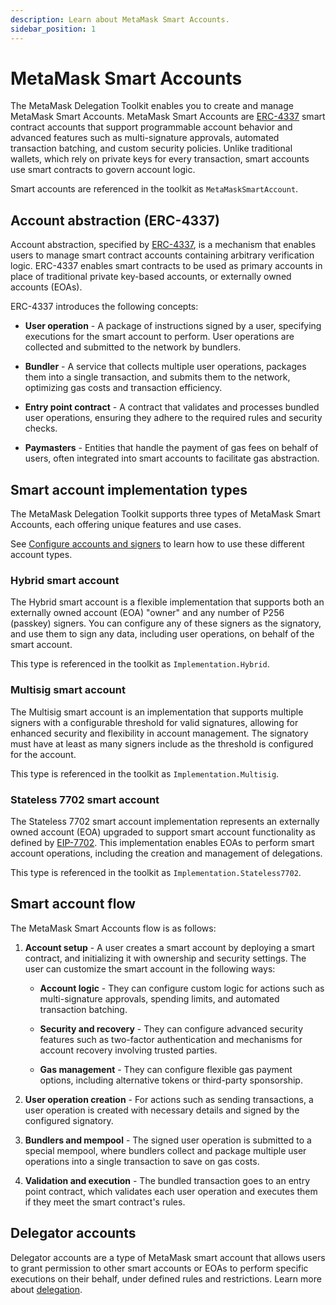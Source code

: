 ```yaml
---
description: Learn about MetaMask Smart Accounts.
sidebar_position: 1
---
```


# MetaMask Smart Accounts

The MetaMask Delegation Toolkit enables you to create and manage MetaMask Smart Accounts.
MetaMask Smart Accounts are [ERC-4337](https://eips.ethereum.org/EIPS/eip-4337) smart contract accounts
that support programmable account behavior and advanced features such as multi-signature approvals,
automated transaction batching, and custom security policies.
Unlike traditional wallets, which rely on private keys for every transaction, smart accounts use smart contracts to govern account logic.

Smart accounts are referenced in the toolkit as `MetaMaskSmartAccount`.

## Account abstraction (ERC-4337)

Account abstraction, specified by [ERC-4337](https://eips.ethereum.org/EIPS/eip-4337), is a
mechanism that enables users to manage smart contract accounts containing arbitrary verification logic.
ERC-4337 enables smart contracts to be used as primary accounts in place of traditional private key-based
accounts, or externally owned accounts (EOAs).

ERC-4337 introduces the following concepts:

- **User operation** - A package of instructions signed by a user, specifying executions for
  the smart account to perform.
  User operations are collected and submitted to the network by bundlers.

- **Bundler** - A service that collects multiple user operations, packages them into a single transaction,
  and submits them to the network, optimizing gas costs and transaction efficiency.

- **Entry point contract** - A contract that validates and processes bundled user operations, ensuring they
  adhere to the required rules and security checks.

- **Paymasters** - Entities that handle the payment of gas fees on behalf of users, often integrated
  into smart accounts to facilitate gas abstraction.

## Smart account implementation types

The MetaMask Delegation Toolkit supports three types of MetaMask Smart Accounts, each offering unique features and use cases.

See [Configure accounts and signers](../how-to/create-smart-account/configure-accounts-signers.md) to learn how to use these different account types.

### Hybrid smart account

The Hybrid smart account is a flexible implementation that supports both an externally owned account (EOA) "owner" and any number of P256 (passkey) signers.
You can configure any of these signers as the signatory, and use them to sign any data, including user operations, on behalf of the smart account.

This type is referenced in the toolkit as `Implementation.Hybrid`.

### Multisig smart account

The Multisig smart account is an implementation that supports multiple signers with a configurable threshold for valid signatures, allowing for enhanced security and flexibility in account management.
The signatory must have at least as many signers include as the threshold is configured for the account.

This type is referenced in the toolkit as `Implementation.Multisig`.

### Stateless 7702 smart account

The Stateless 7702 smart account implementation represents an externally owned account (EOA) upgraded to
support smart account functionality as defined by [EIP-7702](https://eips.ethereum.org/EIPS/eip-7702). This implementation enables EOAs to perform smart account operations, including the creation and management of delegations.

This type is referenced in the toolkit as `Implementation.Stateless7702`.

## Smart account flow

The MetaMask Smart Accounts flow is as follows:

1. **Account setup** - A user creates a smart account by deploying a smart contract, and initializing it with
   ownership and security settings.
   The user can customize the smart account in the following ways:

    - **Account logic** - They can configure custom logic for actions such as multi-signature
      approvals, spending limits, and automated transaction batching.

    - **Security and recovery** - They can configure advanced security features such as two-factor
      authentication and mechanisms for account recovery involving trusted parties.

    - **Gas management** - They can configure flexible gas payment options, including alternative
      tokens or third-party sponsorship.

2. **User operation creation** - For actions such as sending transactions, a user operation is created with
   necessary details and signed by the configured signatory.

3. **Bundlers and mempool** - The signed user operation is submitted to a special mempool, where bundlers
   collect and package multiple user operations into a single transaction to save on gas costs.

4. **Validation and execution** - The bundled transaction goes to an entry point contract, which
   validates each user operation and executes them if they meet the smart contract's rules.

## Delegator accounts

Delegator accounts are a type of MetaMask smart account that allows users to grant permission to other smart accounts or EOAs
to perform specific executions on their behalf, under defined rules and restrictions.
Learn more about [delegation](delegation.md).

